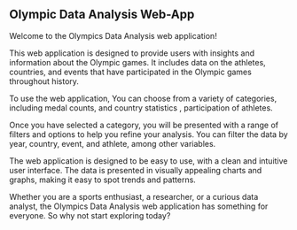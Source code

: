 ## Olympic Data Analysis Web-App

Welcome to the Olympics Data Analysis web application!

This web application is designed to provide users with insights and information about the Olympic games. It includes data on the athletes, countries, and events that have participated in the Olympic games throughout history.

To use the web application,  You can choose from a variety of categories, including  medal counts, and country statistics , participation of athletes.

Once you have selected a category, you will be presented with a range of filters and options to help you refine your analysis. You can filter the data by year, country, event, and athlete, among other variables.

The web application is designed to be easy to use, with a clean and intuitive user interface. The data is presented in visually appealing charts and graphs, making it easy to spot trends and patterns.

Whether you are a sports enthusiast, a researcher, or a curious data analyst, the Olympics Data Analysis web application has something for everyone. So why not start exploring today?
